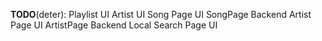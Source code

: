 **TODO**(deter):
	Playlist UI
	Artist UI
	Song Page UI
	SongPage Backend
	Artist Page UI
	ArtistPage Backend
	Local Search Page UI